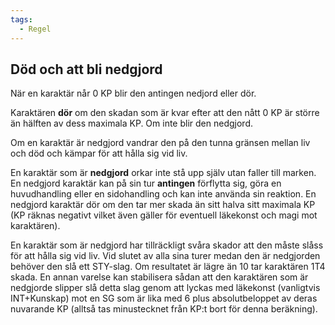 ```yaml
---
tags:
  - Regel
---
```

## Död och att bli nedgjord
När en karaktär når 0 KP blir den antingen nedjord eller dör. 

Karaktären **dör** om den skadan som är kvar efter att den nått 0 KP är större än hälften av  dess maximala KP. Om inte blir den nedgjord.

Om en karaktär är nedgjord vandrar den på den tunna gränsen mellan liv och död och kämpar för att hålla sig vid liv.

En karaktär som är **nedgjord** orkar inte stå upp själv utan faller till marken. En nedgjord karaktär kan på sin tur **antingen** förflytta sig, göra en huvudhandling eller en sidohandling och kan inte använda sin reaktion. En nedgjord karaktär dör om den tar mer skada än sitt halva sitt maximala KP (KP räknas negativt vilket även gäller för eventuell läkekonst och magi mot karaktären). 

En karaktär som är nedgjord har tillräckligt svåra skador att den måste slåss för att hålla sig vid liv. Vid slutet av alla sina turer medan den är nedgjorden behöver den slå ett STY-slag. Om resultatet är lägre än 10 tar karaktären 1T4 skada. En annan varelse kan stabilisera sådan  att den karaktären som är nedgjorde slipper slå detta slag genom att lyckas med läkekonst (vanligtvis INT+Kunskap) mot en SG som är lika med 6 plus absolutbeloppet av deras nuvarande KP (alltså tas minustecknet från KP:t bort för denna beräkning).



